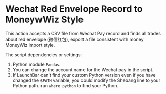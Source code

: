 # Wechat Red Envelope Record to MoneywWiz Style

This action accepts a CSV file from Wechat Pay record and finds all trades about red envelope (微信红包), export a file consistent with money MoneyWiz import style.

The script dependencies or settings:

1. Python module `Pandas`.
2. You can change the account name for the Wechat pay in the script.
3. If LaunchBar can't find your custom Python version even if you have changed the `$PATH` variable, you could modify the Shebang line to your Python path. run `where python` to find your Python.
